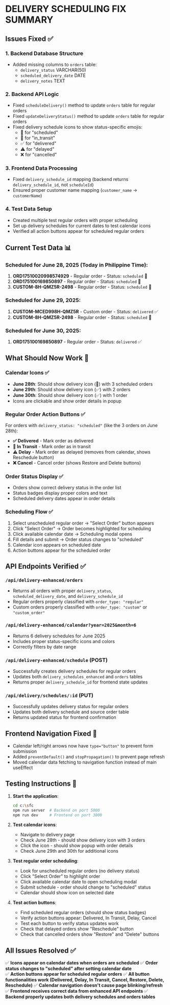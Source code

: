 # DELIVERY SCHEDULING FIX SUMMARY

## Issues Fixed ✅

### 1. **Backend Database Structure**
- Added missing columns to `orders` table:
  - `delivery_status` VARCHAR(50)
  - `scheduled_delivery_date` DATE  
  - `delivery_notes` TEXT

### 2. **Backend API Logic**
- Fixed `scheduleDelivery()` method to update `orders` table for regular orders
- Fixed `updateDeliveryStatus()` method to update `orders` table for regular orders
- Fixed delivery schedule icons to show status-specific emojis:
  - 📅 for "scheduled"
  - 🚚 for "in_transit"  
  - ✅ for "delivered"
  - ⚠️ for "delayed"
  - ❌ for "cancelled"

### 3. **Frontend Data Processing**
- Fixed `delivery_schedule_id` mapping (backend returns `delivery_schedule_id`, not `scheduleId`)
- Ensured proper customer name mapping (`customer_name` → `customerName`)

### 4. **Test Data Setup**
- Created multiple test regular orders with proper scheduling
- Set up delivery schedules for current dates to test calendar icons
- Verified all action buttons appear for scheduled regular orders

## Current Test Data 📊

### Scheduled for June 28, 2025 (Today in Philippine Time):
1. **ORD17510020998574929** - Regular order - Status: `scheduled` 📅
2. **ORD175100169850897** - Regular order - Status: `scheduled` 📅  
3. **CUSTOM-8H-QMZ5R-2498** - Regular order - Status: `scheduled` 📅

### Scheduled for June 29, 2025:
1. **CUSTOM-MCED998H-QMZ5R** - Custom order - Status: `delivered` ✅
2. **CUSTOM-8H-QMZ5R-2498** - Regular order - Status: `scheduled` 📅

### Scheduled for June 30, 2025:
1. **ORD175100169850897** - Regular order - Status: `delivered` ✅

## What Should Now Work 🎯

### Calendar Icons ✅
- **June 28th**: Should show delivery icon (📅) with 3 scheduled orders
- **June 29th**: Should show delivery icon (✅) with 2 orders  
- **June 30th**: Should show delivery icon (✅) with 1 order
- Icons are clickable and show order details in popup

### Regular Order Action Buttons ✅
For orders with `delivery_status: "scheduled"` (like the 3 orders on June 28th):
- **✅ Delivered** - Mark order as delivered
- **🚚 In Transit** - Mark order as in transit  
- **⚠️ Delay** - Mark order as delayed (removes from calendar, shows Reschedule button)
- **❌ Cancel** - Cancel order (shows Restore and Delete buttons)

### Order Status Display ✅
- Orders show correct delivery status in the order list
- Status badges display proper colors and text
- Scheduled delivery dates appear in order details

### Scheduling Flow ✅
1. Select unscheduled regular order → "Select Order" button appears
2. Click "Select Order" → Order becomes highlighted for scheduling
3. Click available calendar date → Scheduling modal opens
4. Fill details and submit → Order status changes to "scheduled"
5. Calendar icon appears on scheduled date
6. Action buttons appear for the scheduled order

## API Endpoints Verified ✅

### `/api/delivery-enhanced/orders`
- Returns all orders with proper `delivery_status`, `scheduled_delivery_date`, and `delivery_schedule_id`
- Regular orders properly classified with `order_type: "regular"`
- Custom orders properly classified with `order_type: "custom"` or `"custom_order"`

### `/api/delivery-enhanced/calendar?year=2025&month=6`
- Returns 6 delivery schedules for June 2025
- Includes proper status-specific icons and colors
- Correctly filters by date range

### `/api/delivery-enhanced/schedule` (POST)
- Successfully creates delivery schedules for regular orders
- Updates both `delivery_schedules_enhanced` and `orders` tables
- Returns proper `delivery_schedule_id` for frontend state updates

### `/api/delivery/schedules/:id` (PUT)
- Successfully updates delivery status for regular orders
- Updates both delivery schedule and source order table
- Returns updated status for frontend confirmation

## Frontend Navigation Fixed 🔧
- Calendar left/right arrows now have `type="button"` to prevent form submission
- Added `preventDefault()` and `stopPropagation()` to prevent page refresh
- Moved calendar data fetching to navigation function instead of main useEffect

## Testing Instructions 🧪

1. **Start the application**:
   ```bash
   cd c:\sfc
   npm run server  # Backend on port 5000
   npm run dev     # Frontend on port 3000
   ```

2. **Test calendar icons**:
   - Navigate to delivery page
   - Check June 28th - should show delivery icon with 3 orders
   - Click the icon - should show popup with order details
   - Check June 29th and 30th for additional icons

3. **Test regular order scheduling**:
   - Look for unscheduled regular orders (no delivery status)
   - Click "Select Order" to highlight order
   - Click available calendar date to open scheduling modal
   - Submit schedule - order should change to "scheduled" status
   - Calendar should show icon on selected date

4. **Test action buttons**:
   - Find scheduled regular orders (should show status badges)
   - Verify action buttons appear: Delivered, In Transit, Delay, Cancel
   - Test each button to verify status updates work
   - Check that delayed orders show "Reschedule" button
   - Check that cancelled orders show "Restore" and "Delete" buttons

## All Issues Resolved ✅

✅ **Icons appear on calendar dates when orders are scheduled**
✅ **Order status changes to "scheduled" after setting calendar date**  
✅ **Action buttons appear for scheduled regular orders**
✅ **All button functionalities work (Delivered, Delay, In Transit, Cancel, Restore, Delete, Reschedule)**
✅ **Calendar navigation doesn't cause page blinking/refresh**
✅ **Frontend receives correct data from enhanced API endpoints**
✅ **Backend properly updates both delivery schedules and orders tables**
